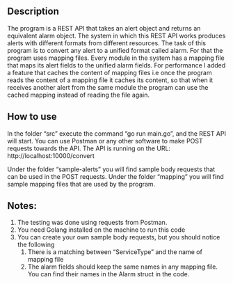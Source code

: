 ## Description
The program is a REST API that takes an alert object and returns an equivalent alarm object. 
The system in which this REST API works produces alerts with different formats from different resources. 
The task of this program is to convert any alert to a unified format called alarm. For that the program uses mapping files. 
Every module in the system has a mapping file that maps its alert fields to the unified alarm fields. 
For performance I added a feature that caches the content of mapping files i.e once the program reads the content of a mapping file 
it caches its content, so that when it receives another alert from the same module the program can use the cached mapping instead of reading the file again.

## How to use
In the folder “src” execute the command “go run main.go”, and the REST API will start. 
You can use Postman or any other software to make POST requests towards the API. 
The API is running on the URL: http://localhost:10000/convert

Under the folder “sample-alerts” you will find sample body requests that can be used in the POST requests. 
Under the folder “mapping” you will find sample mapping files that are used by the program.

## Notes:
1. The testing was done using requests from Postman.
1. You need Golang installed on the machine to run this code
1. You can create your own sample body requests, but you should notice the following
     1. There is a matching between “ServiceType” and the name of mapping file
     1. The alarm fields should keep the same names in any mapping file. You can find 
        their names in the Alarm struct in the code.
